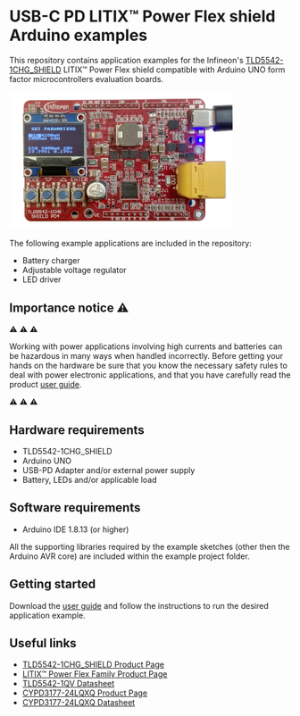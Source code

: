 # USB-C PD LITIX™ Power Flex shield Arduino examples

This repository contains application examples for the Infineon's [TLD5542-1CHG_SHIELD](https://www.infineon.com/cms/en/product/evaluation-boards/tld5542-1chg_shield/) LITIX™ Power Flex shield compatible with Arduino UNO form factor microcontrollers evaluation boards. 

<img src="docs/img/tld5542-1chg-shield.jpg" width=400>

The following example applications are included in the repository:

* Battery charger
* Adjustable voltage regulator
* LED driver

## Importance notice :warning:

:warning: :warning: :warning:

Working with power applications involving high currents and batteries can be hazardous in many ways when handled incorrectly.
Before getting your hands on the hardware be sure that you know the necessary safety rules to deal with power electronic applications, and that you have carefully read the product [user guide](docs/Infineon-TLD5542-1ICHG_SHIELD-v01_00-EN.pdf).

:warning: :warning: :warning:

## Hardware requirements

* TLD5542-1CHG_SHIELD
* Arduino UNO 
* USB-PD Adapter and/or external power supply
* Battery, LEDs and/or applicable load

## Software requirements

* Arduino IDE 1.8.13 (or higher)

All the supporting libraries required by the example sketches (other then the Arduino AVR core) are included within the example project folder. 

## Getting started

Download the [user guide](docs/Infineon-TLD5542-1ICHG_SHIELD-v01_00-EN.pdf) and follow the instructions to run the desired application example.

## Useful links

* [TLD5542-1CHG_SHIELD Product Page](https://www.infineon.com/cms/en/product/evaluation-boards/tld5542-1chg_shield/)
* [LITIX™ Power Flex Family Product Page](https://www.infineon.com/cms/en/product/power/lighting-ics/litix-automotive-led-driver-ic/litix-power-flex/)
* [TLD5542-1QV Datasheet](https://www.infineon.com/dgdl/Infineon-TLD5542-1QV-DataSheet-v01_10-EN.pdf?fileId=5546d4626fc1ce0b016ff1ac705d4601)
* [CYPD3177-24LQXQ Product Page](https://www.cypress.com/part/cypd3177-24lqxq)
* [CYPD3177-24LQXQ Datasheet](https://www.cypress.com/file/460416/download)